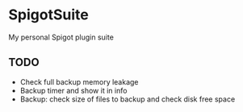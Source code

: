 # SpigotSuite
My personal Spigot plugin suite

## TODO
* Check full backup memory leakage
* Backup timer and show it in info
* Backup: check size of files to backup and check disk free space
